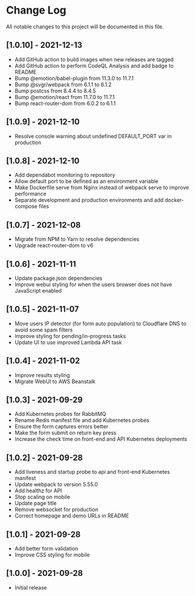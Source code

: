# Change Log

All notable changes to this project will be documented in this file.

## [1.0.10] - 2021-12-13

- Add GitHub action to build images when new releases are tagged
- Add GitHub action to perform CodeQL Analysis and add badge to README
- Bump @emotion/babel-plugin from 11.3.0 to 11.7.1
- Bump @svgr/webpack from 6.1.1 to 6.1.2
- Bump postcss from 8.4.4 to 8.4.5
- Bump @emotion/react from 11.7.0 to 11.7.1
- Bump react-router-dom from 6.0.2 to 6.1.1

## [1.0.9] - 2021-12-10

- Resolve console warning about undefined DEFAULT_PORT var in production

## [1.0.8] - 2021-12-10

- Add dependabot monitoring to repository
- Allow default port to be defined as an environment variable
- Make Dockerfile serve from Nginx instead of webpack serve to improve performance
- Separate development and production environments and add docker-compose files

## [1.0.7] - 2021-12-08

- Migrate from NPM to Yarn to resolve dependencies
- Upgrade react-router-dom to v6

## [1.0.6] - 2021-11-11

- Update package.json dependencies
- Improve webui styling for when the users browser does not have JavaScript enabled

## [1.0.5] - 2021-11-07

- Move users IP detector (for form auto population) to Cloudflare DNS to avoid some spam filters
- Improve styling for pending/in-progress tasks
- Update UI to use improved Lambda API task

## [1.0.4] - 2021-11-02

- Improve results styling
- Migrate WebUI to AWS Beanstalk

## [1.0.3] - 2021-09-29

- Add Kubernetes probes for RabbitMQ
- Rename Redis manifest file and add Kubernetes probes
- Ensure the form captures errors better
- Make the form submit on return key press
- Increase the check time on front-end and API Kubernetes deployments

## [1.0.2] - 2021-09-28

- Add liveness and startup probe to api and front-end Kubernetes manifest
- Update webpack to version 5.55.0
- Add healthz for API
- Stop scaling on mobile
- Update page title
- Remove websocket for production
- Correct homepage and demo URLs in README

## [1.0.1] - 2021-09-28

- Add better form validation
- Improve CSS styling for mobile

## [1.0.0] - 2021-09-28

- Initial release

